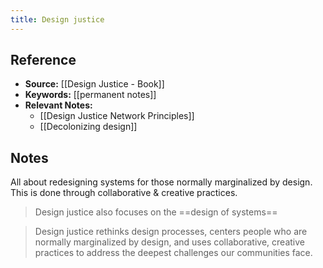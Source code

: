 ```yaml
---
title: Design justice
---
```

## Reference
- **Source:** [[Design Justice - Book]]
- **Keywords:** [[permanent notes]]
- **Relevant Notes:** 
	- [[Design Justice Network Principles]]
	- [[Decolonizing design]]
## Notes
All about redesigning systems for those normally marginalized by design. This is done through collaborative & creative practices.
> Design justice also focuses on the ==design of systems==

> Design justice rethinks design processes, centers people who are normally marginalized by design, and uses collaborative, creative practices to address the deepest challenges our communities face.